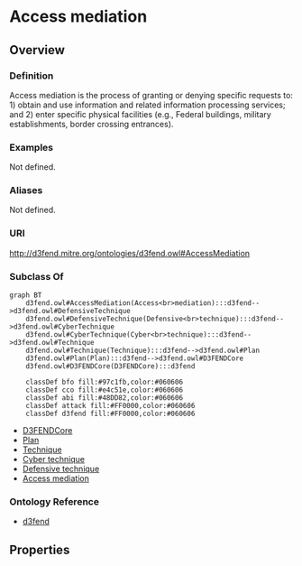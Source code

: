 # Access mediation

## Overview

### Definition
Access mediation is the process of granting or denying specific requests to: 1) obtain and use information and related information processing services; and 2) enter specific physical facilities (e.g., Federal buildings, military establishments, border crossing entrances).

### Examples
Not defined.

### Aliases
Not defined.

### URI
http://d3fend.mitre.org/ontologies/d3fend.owl#AccessMediation

### Subclass Of
```mermaid
graph BT
    d3fend.owl#AccessMediation(Access<br>mediation):::d3fend-->d3fend.owl#DefensiveTechnique
    d3fend.owl#DefensiveTechnique(Defensive<br>technique):::d3fend-->d3fend.owl#CyberTechnique
    d3fend.owl#CyberTechnique(Cyber<br>technique):::d3fend-->d3fend.owl#Technique
    d3fend.owl#Technique(Technique):::d3fend-->d3fend.owl#Plan
    d3fend.owl#Plan(Plan):::d3fend-->d3fend.owl#D3FENDCore
    d3fend.owl#D3FENDCore(D3FENDCore):::d3fend
    
    classDef bfo fill:#97c1fb,color:#060606
    classDef cco fill:#e4c51e,color:#060606
    classDef abi fill:#48DD82,color:#060606
    classDef attack fill:#FF0000,color:#060606
    classDef d3fend fill:#FF0000,color:#060606
```

- [D3FENDCore](/docs/ontology/reference/model/D3FENDCore/D3FENDCore.md)
- [Plan](/docs/ontology/reference/model/D3FENDCore/Plan/Plan.md)
- [Technique](/docs/ontology/reference/model/D3FENDCore/Plan/Technique/Technique.md)
- [Cyber technique](/docs/ontology/reference/model/D3FENDCore/Plan/Technique/Cyber%20technique/Cyber%20technique.md)
- [Defensive technique](/docs/ontology/reference/model/D3FENDCore/Plan/Technique/Cyber%20technique/Defensive%20technique/Defensive%20technique.md)
- [Access mediation](/docs/ontology/reference/model/D3FENDCore/Plan/Technique/Cyber%20technique/Defensive%20technique/Access%20mediation/Access%20mediation.md)


### Ontology Reference
- [d3fend](http://d3fend.mitre.org/ontologies/d3fend.owl#)

## Properties
